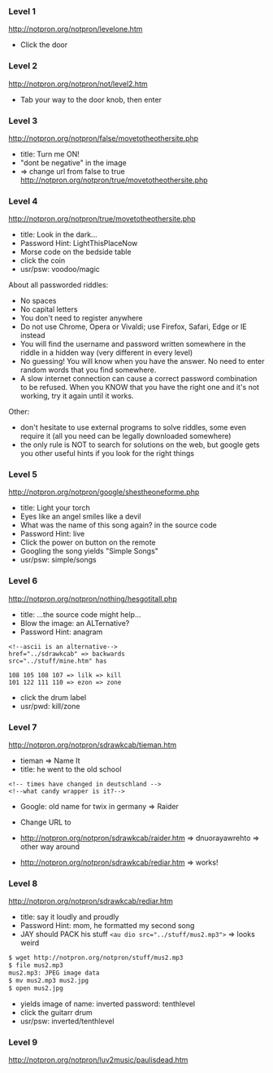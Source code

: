 ### Level 1

http://notpron.org/notpron/levelone.htm
- Click the door

### Level 2

http://notpron.org/notpron/not/level2.htm
- Tab your way to the door knob, then enter

### Level 3

http://notpron.org/notpron/false/movetotheothersite.php
- title: Turn me ON!
- "dont be negative" in the image
- => change url from false to true http://notpron.org/notpron/true/movetotheothersite.php

### Level 4

http://notpron.org/notpron/true/movetotheothersite.php

- title: Look in the dark...
- Password Hint: LightThisPlaceNow
- Morse code on the bedside table
- click the coin
- usr/psw:  voodoo/magic


About all passworded riddles:
- No spaces
- No capital letters
- You don't need to register anywhere
- Do not use Chrome, Opera or Vivaldi; use Firefox, Safari, Edge or IE instead
- You will find the username and password written somewhere in the riddle in a hidden way (very different in every level)
- No guessing! You will know when you have the answer. No need to enter random words that you find somewhere.
- A slow internet connection can cause a correct password combination to be refused. When you KNOW that you have the right one and it's not working, try it again until it works.

Other:
- don't hesitate to use external programs to solve riddles, some even require it (all you need can be legally downloaded somewhere)
- the only rule is NOT to search for solutions on the web, but google gets you other useful hints if you look for the right things


### Level 5

http://notpron.org/notpron/google/shestheoneforme.php
- title: Light your torch
- Eyes like an angel smiles like a devil
- What was the name of this song again? in the source code
- Password Hint: live
- Click the power on button on the remote
- Googling the song yields "Simple Songs"
- usr/psw:  simple/songs


### Level 6
http://notpron.org/notpron/nothing/hesgotitall.php
- title: ...the source code might help...
- Blow the image: an ALTernative?
- Password Hint: anagram

```
<!--ascii is an alternative-->
href="../sdrawkcab" => backwards
src="../stuff/mine.htm" has 

108 105 108 107 => lilk => kill
101 122 111 110 => ezon => zone
```
- click the drum label
- usr/pwd: kill/zone

### Level 7
http://notpron.org/notpron/sdrawkcab/tieman.htm
- tieman => Name It
- title: he went to the old school
```
<!-- times have changed in deutschland -->
<!--what candy wrapper is it?-->
```
- Google: old name for twix in germany => Raider

- Change URL to 
- http://notpron.org/notpron/sdrawkcab/raider.htm => dnuorayawrehto => other way around
- http://notpron.org/notpron/sdrawkcab/rediar.htm => works!

### Level 8
http://notpron.org/notpron/sdrawkcab/rediar.htm
- title: say it loudly and proudly
- Password Hint: mom, he formatted my second song
- JAY should PACK his stuff
`<au dio src="../stuff/mus2.mp3">` => looks weird

```bash
$ wget http://notpron.org/notpron/stuff/mus2.mp3
$ file mus2.mp3
mus2.mp3: JPEG image data
$ mv mus2.mp3 mus2.jpg
$ open mus2.jpg
```
- yields image of name: inverted password: tenthlevel
- click the guitarr drum
- usr/psw: inverted/tenthlevel


### Level 9
http://notpron.org/notpron/luv2music/paulisdead.htm










